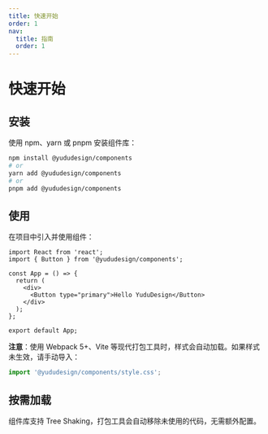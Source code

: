 ```yaml
---
title: 快速开始
order: 1
nav:
  title: 指南
  order: 1
---
```


# 快速开始

## 安装

使用 npm、yarn 或 pnpm 安装组件库：

```bash
npm install @yududesign/components
# or
yarn add @yududesign/components
# or
pnpm add @yududesign/components
```

## 使用

在项目中引入并使用组件：

```tsx
import React from 'react';
import { Button } from '@yududesign/components';

const App = () => {
  return (
    <div>
      <Button type="primary">Hello YuduDesign</Button>
    </div>
  );
};

export default App;
```

**注意**：使用 Webpack 5+、Vite 等现代打包工具时，样式会自动加载。如果样式未生效，请手动导入：

```typescript
import '@yududesign/components/style.css';
```

## 按需加载

组件库支持 Tree Shaking，打包工具会自动移除未使用的代码，无需额外配置。